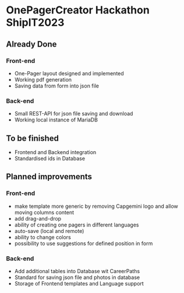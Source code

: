 # OnePagerCreator Hackathon ShipIT2023 

## Already Done
### Front-end
* One-Pager layout designed and implemented
* Working pdf generation 
* Saving data from form into json file

### Back-end
* Small REST-API for json file saving and download
* Working local instance of MariaDB

## To be finished 
* Frontend and Backend integration
* Standardised ids in Database


## Planned improvements

### Front-end
* make template more generic by removing Capgemini logo and allow moving columns content
* add drag-and-drop
* ability of creating one pagers in different languages
* auto-save (local and remote)
* ability to change colors
* possibility to use suggestions for defined position in form 

### Back-end
* Add additional tables into Database wit CareerPaths
* Standard for saving json file and photos in database
* Storage of Frontend templates and Language support 

